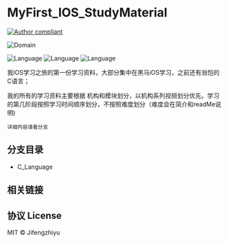 # MyFirst_IOS_StudyMaterial

[![Author compliant](https://img.shields.io/badge/Author-Jifengzhiyu-yellow.svg "Author:Jifengzhiyu")](https://github.com/jifengzhiyu "Author")

![Domain](https://img.shields.io/badge/Domain-IOS-brightgreen.svg "Domain:IOS")

![Language](https://img.shields.io/badge/Language-C-blueviolet.svg "Language:C") ![Language](https://img.shields.io/badge/Language-ObjectiveC-blueviolet.svg "Language:ObjectiveC") ![Language](https://img.shields.io/badge/Language-Swift-blueviolet.svg "Language:Swift") 

我IOS学习之旅的第一份学习资料，大部分集中在黑马iOS学习，之前还有翁恺的C语言；

我的所有的学习资料主要根据 机构和模块划分，以机构系列视频划分优先。学习的第几阶段按照学习时间顺序划分，不按照难度划分（难度会在简介和readMe说明)

```详细内容请看分支```

## 分支目录

- C_Language





## 相关链接

## 协议 License

MIT © Jifengzhiyu







